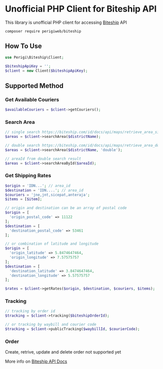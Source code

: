 # Unofficial PHP Client for Biteship API

This library is unofficial PHP client for accessing [Biteship](https://biteship.com) API

```shell
composer require perigiweb/biteship
```

## How To Use

```php
use Perigi\Biteship\Client;

$biteshipApiKey = '';
$client = new Client($biteshipApiKey);
```

## Supported Method

### Get Available Couriers

```php
$availableCouriers = $client->getCouriers();
```

### Search Area

```php
// single search https://biteship.com/id/docs/api/maps/retrieve_area_single
$areas = $client->searchArea($districtName);

// double search https://biteship.com/id/docs/api/maps/retrieve_area_double
$areas = $client->searchArea($districtName, 'double');

// areaId from double search result
$areas = $client->searchAreaById($areaId);
```

### Get Shipping Rates

```php
$origin = 'IDN...'; // area_id
$destination = 'IDN....'; // area_id
$couriers = 'jne,jnt,sicepat,anteraja';
$items = [$item];

// origin and destination can be an array of postal code
$origin = [
  'origin_postal_code' => 11122
];
$destination = [
  'destination_postal_code' => 53461
];

// or combination of latitude and longitude
$origin = [
  'origin_latitude' => 5.8474647464,
  'origin_longitude' => 7.57575757
];
$destination = [
  'destination_latitude' => 3.8474647464,
  'destination_longitude' => 5.57575757
];

$rates = $client->getRates($origin, $destination, $couriers, $items);
```

### Tracking

```php
// tracking by order id
$tracking = $client->tracking($biteshipOrderId);

// or tracking by waybill and courier code
$tracking = $client->publicTracking($waybillId, $courierCode);
```

### Order

Create, retrive, update and delete order not supported yet

More info on [Biteship API Docs](https://biteship.com/id/docs/intro)